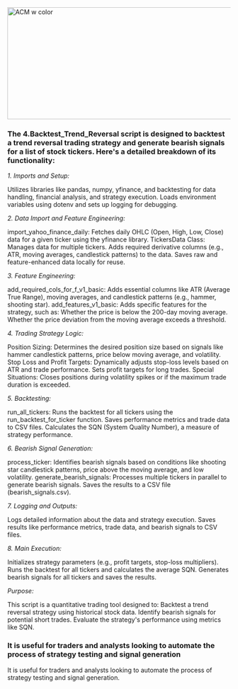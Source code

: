 <img width="780" height="253" alt="ACM w color" src="https://github.com/user-attachments/assets/ca75b25b-3995-46ae-b041-7e60b4adbab2" />

### The 4.Backtest_Trend_Reversal script is designed to backtest a trend reversal trading strategy and generate bearish signals for a list of stock tickers. Here's a detailed breakdown of its functionality:

*1. Imports and Setup:*

Utilizes libraries like pandas, numpy, yfinance, and backtesting for data handling, financial analysis, and strategy execution.
Loads environment variables using dotenv and sets up logging for debugging.

*2. Data Import and Feature Engineering:*

import_yahoo_finance_daily: Fetches daily OHLC (Open, High, Low, Close) data for a given ticker using the yfinance library.
TickersData Class:
Manages data for multiple tickers.
Adds required derivative columns (e.g., ATR, moving averages, candlestick patterns) to the data.
Saves raw and feature-enhanced data locally for reuse.

*3. Feature Engineering:*

add_required_cols_for_f_v1_basic: Adds essential columns like ATR (Average True Range), moving averages, and candlestick patterns (e.g., hammer, shooting star).
add_features_v1_basic: Adds specific features for the strategy, such as:
Whether the price is below the 200-day moving average.
Whether the price deviation from the moving average exceeds a threshold.

*4. Trading Strategy Logic:*

Position Sizing:
Determines the desired position size based on signals like hammer candlestick patterns, price below moving average, and volatility.
Stop Loss and Profit Targets:
Dynamically adjusts stop-loss levels based on ATR and trade performance.
Sets profit targets for long trades.
Special Situations:
Closes positions during volatility spikes or if the maximum trade duration is exceeded.

*5. Backtesting:*

run_all_tickers:
Runs the backtest for all tickers using the run_backtest_for_ticker function.
Saves performance metrics and trade data to CSV files.
Calculates the SQN (System Quality Number), a measure of strategy performance.

*6. Bearish Signal Generation:*

process_ticker:
Identifies bearish signals based on conditions like shooting star candlestick patterns, price above the moving average, and low volatility.
generate_bearish_signals:
Processes multiple tickers in parallel to generate bearish signals.
Saves the results to a CSV file (bearish_signals.csv).

*7. Logging and Outputs:*

Logs detailed information about the data and strategy execution.
Saves results like performance metrics, trade data, and bearish signals to CSV files.

*8. Main Execution:*

Initializes strategy parameters (e.g., profit targets, stop-loss multipliers).
Runs the backtest for all tickers and calculates the average SQN.
Generates bearish signals for all tickers and saves the results.

*Purpose:*

This script is a quantitative trading tool designed to:
Backtest a trend reversal strategy using historical stock data.
Identify bearish signals for potential short trades.
Evaluate the strategy's performance using metrics like SQN.

### It is useful for traders and analysts looking to automate the process of strategy testing and signal generation
It is useful for traders and analysts looking to automate the process of strategy testing and signal generation.

